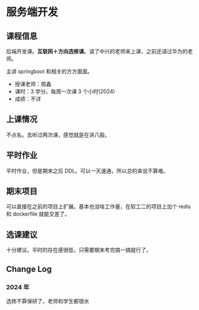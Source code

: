 # 服务端开发

## 课程信息

后端开发课。**互联网＋方向选修课**。请了中兴的老师来上课，之前还请过华为的老师。

主讲 springboot 和相关的方方面面。

- 授课老师：周鑫
- 课时：3 学分。每周一次课 3 个小时(2024)
- 成绩：不详

## 上课情况

不点名。去听过两次课，感觉就是在讲八股。

## 平时作业

平时作业，但是期末之后 DDL。可以一天速通，所以总的来说不算难。

## 期末项目

可以直接在之前的项目上扩展。基本也没啥工作量，在软工二的项目上加个 redis 和 dockerfile 就能交差了。

## 选课建议

十分建议。平时的存在感很低，只需要期末考完搞一搞就行了。

## Change Log

### 2024 年

选修不算保研了，老师和学生都很水
